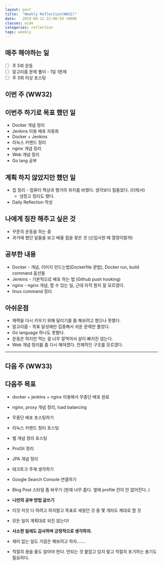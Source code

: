 ```yaml
---
layout: post
title:  "Weekly Reflection(WW32)"
date:   2019-08-11 22:00:59 +0900
classes: wide
categories: reflection
tags: weekly
---
```


## 매주 해야하는 일

- [ ] 주 5회 운동
- [ ] 알고리즘 문제 풀이 - 1일 1문제
- [ ] 주 3회 이상 포스팅

## 이번 주 (WW32)

## 이번주 하기로 목표 했던 일

- Docker 개념 정리
- Jenkins 이용 배포 자동화
- Docker + Jenkins
- 리눅스 커맨드 정리
- nginx 개념 정리
- Web 개념 정리
- Go lang 공부

## 계획 하지 않았지만 했던 일

- 집 정리 - 컴퓨터 책상과 행거의 위치를 바꿨다. 생각보다 힘들었다. (더워서)
  - 냉장고 정리도 했다.
- Daily Reflection 작성

## 나에게 칭찬 해주고 싶은 것

- 꾸준히 운동을 하는 중
- 과거에 했던 일들을 보고 배울 점을 찾은 것 (신입사원 때 열정이랄까)

## 공부한 내용

- Docker - 개념, 이미지 만드는법(Dockerfile 문법), Docker run, build command 옵션들
- Jenkins - 기본적으로 배포 하는 법 (Github push hooking)
- nginx - nginx 개념, 할 수 있는 일, 근데 아직 뭔지 잘 모르겠다.
- linux command 정리

## 아쉬운점

- 체력을 다시 키우기 위해 달리기를 좀 해보려고 했으나 못했다.
- 알고리즘 - 목표 달성에만 집중해서 쉬운 문제만 풀었다.
- Go language 하나도 못봤다.
- 운동은 하지만 먹는 걸 너무 잘먹어서 살이 빠지진 않는다.
- Web 개념 정리를 좀 다시 해야겠다. 전체적인 구조를 모르겠다.

---

## 다음 주 (WW33)

## 다음주 목표

- docker + jenkins + nginx 이용해서 무중단 배포 완료
- nginx, proxy 개념 정리, load balancing
- 무중단 배포 포스팅하기
- 리눅스 커맨드 정리 포스팅
- 웹 개념 정리 포스팅
- ProGit 정리
- JPA 개념 정리
- 테크토크 주제 생각하기
- Google Search Console 연결하기
- Blog Post 스타일 좀 바꾸기 (현재 너무 좁다. 옆에 profile 칸이 안 없어진다..)
- **나만의 공부 방법 글쓰기**

- 이것 저것 다 하려고 하지말고 목표로 세웠던 것 중 몇 개라도 제대로 할 것
- 모든 일이 계획대로 되진 않는다!
- **사소한 일에도 감사하며 긍정적으로 생각하자.**
- 재미 없는 일도 가끔은 해보려고 하자.......
- 적절히 끊을 줄도 알아야 한다. 안되는 것 붙잡고 있지 말고 적절히 포기하는 용기도 필요하다.
